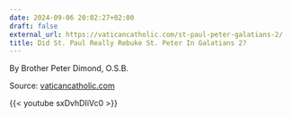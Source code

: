```yaml
---
date: 2024-09-06 20:02:27+02:00
draft: false
external_url: https://vaticancatholic.com/st-paul-peter-galatians-2/
title: Did St. Paul Really Rebuke St. Peter In Galatians 2?
---
```


By Brother Peter Dimond, O.S.B.

Source: [vaticancatholic.com](https://vaticancatholic.com/st-paul-peter-galatians-2/)

{{< youtube sxDvhDIiVc0 >}}


